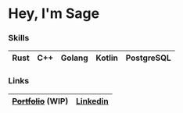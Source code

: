 # Hey, I'm Sage
### Skills
| Rust | C++ | Golang | Kotlin | PostgreSQL |
|-|-|-|-|-|

### Links

| ~~<a href="https://api.sages.dev/">Portfolio</a>~~ (WIP) | <a href="https://www.linkedin.com/in/jamfactoryinc/">Linkedin</a> |
|-|-|

